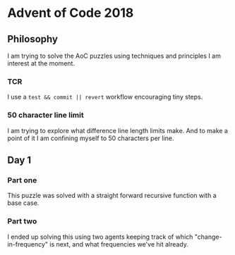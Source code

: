 # Advent of Code 2018

## Philosophy

I am trying to solve the AoC puzzles using
techniques and principles I am interest at
the moment.

### TCR

I use a `test && commit || revert` workflow
encouraging tiny steps.

### 50 character line limit

I am trying to explore what difference line
length limits make. And to make a point of it I
am confining myself to 50 characters per line.

## Day 1

### Part one

This puzzle was solved with a straight forward
recursive function with a base case.

### Part two

I ended up solving this using two agents keeping
track of which "change-in-frequency" is next,
and what frequencies we've hit already.

